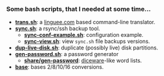 ### Some bash scripts, that I needed at some time...

- [**trans.sh**](trans.sh): a [linguee.com](https://linguee.com) based command-line translator.
- [**sync.sh**](sync.sh): a rsync/ssh backup tool.
    - [**sync-conf-example.sh**](share/sync/sync-conf-example.sh): configuration example.
    - [**sync-view.sh**](sync-view.sh): view `sync.sh` file backups versions.
- [**dup-live-disk.sh**](dup-live-disk.sh): duplicate (possibly live) disk partitions.
- [**gen-password.sh**](gen-password.sh): a password generator
    - [**share/gen-password**](share/gen-password): [diceware](https://en.wikipedia.org/wiki/Diceware)-like word lists.
- [**base**](base.sh): bases 2/8/10/16 conversions.
